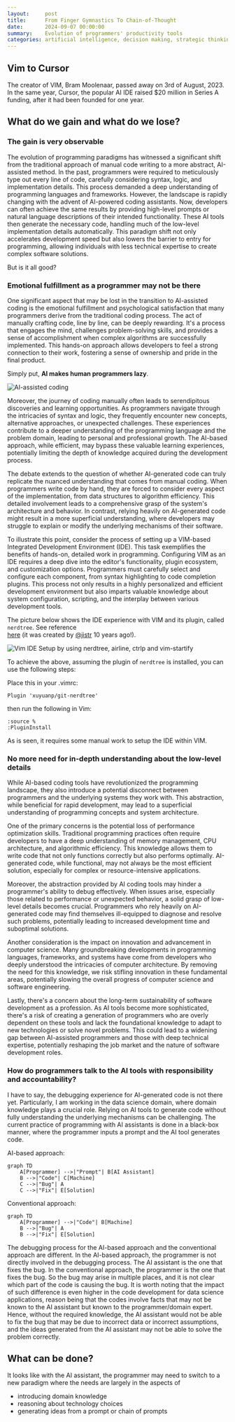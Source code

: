 ```yaml
---
layout:     post
title:      From Finger Gymnastics To Chain-of-Thought
date:       2024-09-07 00:00:00
summary:    Evolution of programmers' productivity tools 
categories: artificial intelligence, decision making, strategic thinking, change management
---
```


## Vim to Cursor

The creator of VIM, Bram Moolenaar, passed away on 3rd of August, 2023. In the
same year, Cursor, the popular AI IDE raised $20 million in Series A funding,
after it had been founded for one year.

## What do we gain and what do we lose?

### The gain is very observable

The evolution of programming paradigms has witnessed a significant shift from the traditional approach of manual code
writing to a more abstract, AI-assisted method. In the past, programmers were required to meticulously type out every
line of code, carefully considering syntax, logic, and implementation details. This process demanded a deep
understanding of programming languages and frameworks. However, the landscape is rapidly changing with the advent of
AI-powered coding assistants. Now, developers can often achieve the same results by providing high-level prompts or
natural language descriptions of their intended functionality. These AI tools then generate the necessary code, handling
much of the low-level implementation details automatically. This paradigm shift not only accelerates development speed
but also lowers the barrier to entry for programming, allowing individuals with less technical expertise to create
complex software solutions.

But is it all good?

### Emotional fulfillment as a programmer may not be there

One significant aspect that may be lost in the transition to AI-assisted coding is the emotional fulfillment and
psychological satisfaction that many programmers derive from the traditional coding process. The act of manually
crafting code, line by line, can be deeply rewarding. It's a process that engages the mind, challenges problem-solving
skills, and provides a sense of accomplishment when complex algorithms are successfully implemented. This hands-on
approach allows developers to feel a strong connection to their work, fostering a sense of ownership and pride in the
final product.

Simply put, **AI makes human programmers lazy**. 

![AI-assisted coding](https://compote.slate.com/images/fe8e6b45-1ea0-45db-ade4-7ce00647041b.jpeg?crop=1560%2C1040%2Cx0%2Cy0&width=840)

Moreover, the journey of coding manually often leads to serendipitous discoveries and learning opportunities. As
programmers navigate through the intricacies of syntax and logic, they frequently encounter new concepts, alternative
approaches, or unexpected challenges. These experiences contribute to a deeper understanding of the programming language
and the problem domain, leading to personal and professional growth. The AI-based approach, while efficient, may bypass
these valuable learning experiences, potentially limiting the depth of knowledge acquired during the development
process.

The debate extends to the question of whether AI-generated code can truly replicate the nuanced understanding that comes
from manual coding. When programmers write code by hand, they are forced to consider every aspect of the implementation,
from data structures to algorithm efficiency. This detailed involvement leads to a comprehensive grasp of the system's
architecture and behavior. In contrast, relying heavily on AI-generated code might result in a more superficial
understanding, where developers may struggle to explain or modify the underlying mechanisms of their software.

To illustrate this point, consider the process of setting up a VIM-based Integrated Development Environment (IDE). This
task exemplifies the benefits of hands-on, detailed work in programming. Configuring VIM as an IDE requires a deep dive
into the editor's functionality, plugin ecosystem, and customization options. Programmers must carefully select and
configure each component, from syntax highlighting to code completion plugins. This process not only results in a highly
personalized and efficient development environment but also imparts valuable knowledge about system configuration,
scripting, and the interplay between various development tools.

The picture below shows the IDE experience with VIM and its plugin, called `nerdtree`. See reference  
[here](https://vimawesome.com/plugin/git-nerdtree) (it was created by
[@jistr](https://github.com/jistr) 10 years ago!).

![Vim IDE Setup by using nerdtree, airline, ctrlp and vim-startify](https://i.imgur.com/jSCwGjU.gif?1)

To achieve the above, assuming the plugin of `nerdtree` is installed, you can use the following steps:

Place this in your .vimrc:

```vim
Plugin 'xuyuanp/git-nerdtree'
```

then run the following in Vim:

```vim
:source %
:PluginInstall
```
As is seen, it requires some manual work to setup the IDE within VIM. 

### No more need for in-depth understanding about the low-level details

While AI-based coding tools have revolutionized the programming landscape, they
also introduce a potential disconnect between programmers and the underlying
systems they work with. This abstraction, while beneficial for rapid
development, may lead to a superficial understanding of programming concepts and
system architecture.

One of the primary concerns is the potential loss of performance optimization
skills. Traditional programming practices often require developers to have a
deep understanding of memory management, CPU architecture, and algorithmic
efficiency. This knowledge allows them to write code that not only functions
correctly but also performs optimally. AI-generated code, while functional, may
not always be the most efficient solution, especially for complex or
resource-intensive applications.

Moreover, the abstraction provided by AI coding tools may hinder a programmer's
ability to debug effectively. When issues arise, especially those related to
performance or unexpected behavior, a solid grasp of low-level details becomes
crucial. Programmers who rely heavily on AI-generated code may find themselves
ill-equipped to diagnose and resolve such problems, potentially leading to
increased development time and suboptimal solutions.

Another consideration is the impact on innovation and advancement in computer
science. Many groundbreaking developments in programming languages, frameworks,
and systems have come from developers who deeply understood the intricacies of
computer architecture. By removing the need for this knowledge, we risk stifling
innovation in these fundamental areas, potentially slowing the overall progress
of computer science and software engineering.

Lastly, there's a concern about the long-term sustainability of software
development as a profession. As AI tools become more sophisticated, there's a
risk of creating a generation of programmers who are overly dependent on these
tools and lack the foundational knowledge to adapt to new technologies or solve
novel problems. This could lead to a widening gap between AI-assisted
programmers and those with deep technical expertise, potentially reshaping the
job market and the nature of software development roles.

### How do programmers talk to the AI tools with responsibility and accountability?

I have to say, the debugging experience for AI-generated code is not there yet.
Particularly, I am working in the data science domain, where domain knowledge
plays a crucial role. Relying on AI tools to generate code without fully
understanding the underlying mechanisms can be challenging. The current practice
of programming with AI assistants is done in a black-box manner, where the
programmer inputs a prompt and the AI tool generates code. 

AI-based approach:
```mermaid
graph TD
    A[Programmer] -->|"Prompt"| B[AI Assistant]
    B -->|"Code"| C[Machine]
    C -->|"Bug"| A
    C -->|"Fix"| E[Solution]
```

Conventional approach:
```mermaid
graph TD
    A[Programmer] -->|"Code"| B[Machine]
    B -->|"Bug"| A
    B -->|"Fix"| E[Solution]
```

The debugging process for the AI-based approach and the conventional approach are different. In the AI-based approach,
the programmer is not directly involved in the debugging process. The AI assistant is the one that fixes the bug. In the
conventional approach, the programmer is the one that fixes the bug. So the bug may arise in multiple places, and it is
not clear which part of the code is causing the bug. It is worth noting that the impact of such difference is even
higher in the code development for data science applications, reason being that the codes involve facts that may not be
known to the AI assistant but known to the programmer/domain expert. Hence, without the required knowledge, the AI
assistant would not be able to fix the bug that may be due to incorrect data or incorrect assumptions, and the ideas
generated from the AI assistant may not be able to solve the problem correctly.


## What can be done?

It looks like with the AI assistant, the programmer may need to switch to a new paradigm where the needs are largely in the aspects of 
- introducing domain knowledge 
- reasoning about technology choices
- generating ideas from a prompt or chain of prompts